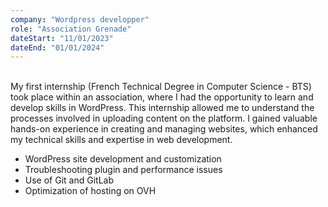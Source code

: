 ```yaml
---
company: "Wordpress developper"
role: "Association Grenade"
dateStart: "11/01/2023"
dateEnd: "01/01/2024"
---
```


<br>
My first internship (French Technical Degree in Computer Science - BTS) took place within an association, where I had the opportunity to learn and develop skills in WordPress. This internship allowed me to understand the processes involved in uploading content on the platform. I gained valuable hands-on experience in creating and managing websites, which enhanced my technical skills and expertise in web development.

- WordPress site development and customization
- Troubleshooting plugin and performance issues
- Use of Git and GitLab
- Optimization of hosting on OVH

